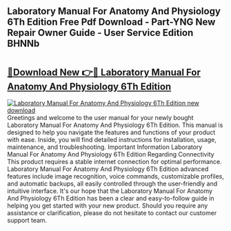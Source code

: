 ## Laboratory Manual For Anatomy And Physiology 6Th Edition Free Pdf Download - Part-YNG New Repair Owner Guide - User Service Edition BHNNb

# <h2><a href="http://bc41055.oget.top/?id=Laboratory+Manual+For+Anatomy+And+Physiology+6Th+Edition">🔗Download New 👉🔴 Laboratory Manual For Anatomy And Physiology 6Th Edition</a></h2>

[![Laboratory Manual For Anatomy And Physiology 6Th Edition new download](https://i.imgur.com/5g1atiW.png)](http://bc41055.oget.top/?id=Laboratory+Manual+For+Anatomy+And+Physiology+6Th+Edition)
Greetings and welcome to the user manual for your newly bought Laboratory Manual For Anatomy And Physiology 6Th Edition. This manual is designed to help you navigate the features and functions of your product with ease. Inside, you will find detailed instructions for installation, usage, maintenance, and troubleshooting. Important Information Laboratory Manual For Anatomy And Physiology 6Th Edition Regarding Connectivity This product requires a stable internet connection for optimal performance. Laboratory Manual For Anatomy And Physiology 6Th Edition advanced features include image recognition, voice commands, customizable profiles, and automatic backups, all easily controlled through the user-friendly and intuitive interface. It's our hope that the Laboratory Manual For Anatomy And Physiology 6Th Edition has been a clear and easy-to-follow guide in helping you get started with your new product. Should you require any assistance or clarification, please do not hesitate to contact our customer support team.
